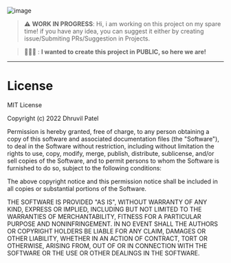 ![image](https://readme-styles.vercel.app/api/header/readme?subtitle=styles%20for%20the%20header)

> :warning: **WORK IN PROGRESS**: Hi, i am working on this project on my spare time! if you have any idea, you can suggest it either by creating issue/Submiting PRs/Suggestion in Projects.

> 👨🏻‍🎨 : **I wanted to create this project in PUBLIC, so here we are!**


----

# License

MIT License

Copyright (c) 2022 Dhruvil Patel

Permission is hereby granted, free of charge, to any person obtaining a copy of this software and associated documentation files (the "Software"), to deal in the Software without restriction, including without limitation the rights to use, copy, modify, merge, publish, distribute, sublicense, and/or sell copies of the Software, and to permit persons to whom the Software is furnished to do so, subject to the following conditions:

The above copyright notice and this permission notice shall be included in all copies or substantial portions of the Software.

THE SOFTWARE IS PROVIDED "AS IS", WITHOUT WARRANTY OF ANY KIND, EXPRESS OR IMPLIED, INCLUDING BUT NOT LIMITED TO THE WARRANTIES OF MERCHANTABILITY, FITNESS FOR A PARTICULAR PURPOSE AND NONINFRINGEMENT. IN NO EVENT SHALL THE AUTHORS OR COPYRIGHT HOLDERS BE LIABLE FOR ANY CLAIM, DAMAGES OR OTHER LIABILITY, WHETHER IN AN ACTION OF CONTRACT, TORT OR OTHERWISE, ARISING FROM, OUT OF OR IN CONNECTION WITH THE SOFTWARE OR THE USE OR OTHER DEALINGS IN THE SOFTWARE.
